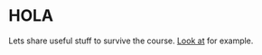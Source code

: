 # HOLA
Lets share useful stuff to survive the course.
[Look at](https://github.com/Guy-Shapira/236605VideoGuide/blob/main/lecture%204/README.md) for example.
 

